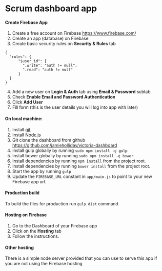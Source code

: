 # Scrum dashboard app

#### Create Firebase App

1. Create a free account on Firebase https://www.firebase.com/
2. Create an app (database) on Firebase
3. Create basic security rules on **Security & Rules** tab  
  ```
{
    "rules": {
        "$user_id": {
          ".write": "auth != null",
          ".read": "auth != null"
        }
    }
}
```
4. Add a new user on **Login & Auth** tab using **Email & Password** subtab 
  1. Check **Enable Email and Password Authentication**
  2. Click **Add User**
  3. Fill form (this is the user details you will log into app with later)

#### On local machine:
1. Install [git](http://git-scm.com/)
2. Install [Node.js](https://nodejs.org/)
3. Git clone the dashboard from github https://github.com/jamieholliday/victoria-dashboard
4. Install gulp globally by running 
```sudo npm install -g gulp```
5. Install bower globally by running ```sudo npm install -g bower```
6. Install dependencies by running ```npm install``` from the project root.
7. Install dependencies by running ```bower install``` from the project root.
8. Start the app by running ```gulp```
9. Update the ```FIREBASE_URL``` constant in ```app/main.js``` to point to your new Firebase app url.

#### Production build

To build the files for production run ```gulp dist``` command.

#### Hosting on Firebase

1. Go to the Dashboard of your Firebase app
2. Click on the **Hosting** tab
3. Follow the instructions.

#### Other hosting
There is a simple node server provided that you can use to serve this app if you are not using the Firebase hosting


